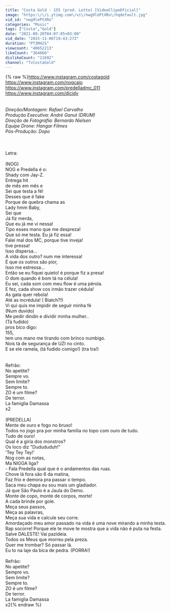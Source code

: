 ```yaml
---
title: "Costa Gold - 155 (prod. Lotto) [VideoClipeOficial]"
image: "https:\/\/i.ytimg.com\/vi\/nwg9lePtXRo\/hqdefault.jpg"
vid_id: "nwg9lePtXRo"
categories: "Music"
tags: ["Costa","Gold"]
date: "2021-09-20T04:07:05+03:00"
vid_date: "2015-11-06T19:43:27Z"
duration: "PT3M42S"
viewcount: "40652213"
likeCount: "364666"
dislikeCount: "11692"
channel: "TvCostaGold"
---
```

{% raw %}<a rel="nofollow" target="blank" href="https://www.instagram.com/costagold">https://www.instagram.com/costagold</a><br /><a rel="nofollow" target="blank" href="https://www.instagram.com/nogcaio">https://www.instagram.com/nogcaio</a><br /><a rel="nofollow" target="blank" href="https://www.instagram.com/predelladmc_011">https://www.instagram.com/predelladmc_011</a><br /><a rel="nofollow" target="blank" href="https://www.instagram.com/djcidy">https://www.instagram.com/djcidy</a><br />_<br /><br />Direção/Montagem: Rafael Carvalho <br />Produção Executiva: André Ganut (DRUM)<br />Direção de Fotografia: Bernardo Nielsen<br />Equipe Drone: Hangar Filmes<br />Pós-Produção: Dopo<br /><br />_<br /><br />Letra:<br /><br />(NOG)<br />NOG e Predella é o: <br />Shady com Jay-Z.<br />Entrega hit <br />de mês em mês e <br />Sei que testa a fé! <br />Desses que é fake<br />Porque de quebra chama as <br />Lady hmm Baby,<br />Sei que <br />Já fiz merda, <br />Que eu já me vi nessa!<br />Tipo esses mano que me despreza!<br />Que só me testa. Eu já fiz essa!<br />Falei mal dos MC, porque tive inveja!<br />tive pressa!<br />Isso dispersa...<br />A vida dos outro? num me interessa!<br />É que os outros são pior, <br />Isso me estressa...<br />Então se eu fiquei quieto! é porque fiz a presa!<br />O dom quando é bom tá na célula!<br />Eu sei, cada som com meu flow é uma pérola.<br />E fez, cada show cos irmão trazer cédula!<br />As gata quer rebola!<br />Até as incrédula! ( Biatch?!)<br />Vi qui quis me impidir de seguir minha fé<br />(Num duvido)<br />Me pedir dindin e dividir minha mulher..<br />(Tá fudido)<br />pros bico digo:<br />155,<br />tem uns mano me tirando com brinco numbigo.<br />Nois tá de segurança de UZI no cinto.<br />E se ele ramela, (tá fudido comigo!) (tra tra!)<br /><br /><br />Refrão: <br />No apetite? <br />Sempre vo. <br />Sem limite? <br />Sempre to. <br />ZO é um filme? <br />De terror.<br />La famiglia Damassa<br />x2<br /><br />(PREDELLA)<br />Mente de ouro e fogo no bruxo!<br />Todos no jogo pra por minha família no topo com ouro de tudo.<br />Tudo de ouro!<br />Qual é a giria dos monstros?<br />Os loco diz &quot;Dudududuh!&quot;<br />'Tey Tey Tey!' <br />Nog com as notas,<br />Ma NIGGA liga?<br />- Fala Predella qual que é o andamentos das ruas.<br />Chove lá fora são 6 da matina,<br />Faz frio e demora pra passar o tempo.<br />Saca meu chapa eu sou mais um gladiador.<br />Já que São Paulo é a Jaula do Demo.<br />Monte de copo, monte de corpos, morte!<br />A cada brinde por gole.<br />Meça seus passos,<br />Meça as palavras,<br />Meça sua vida e calcule seu corre.<br />Amordaçado meu amor passado na vida é uma nove mirando a minha testa.<br />Rap socorre! Porque ele te move te mostra que a vida não é puta na festa.<br />Salve DALESTE! Vai pazideia.<br />Todos os Meus que morreu pela preza.<br />Quer me trombar? Só passar lá.<br />Eu to na laje da bica de pedra. (PORRA!)<br /><br />Refrão: <br />No apetite? <br />Sempre vo. <br />Sem limite? <br />Sempre to. <br />ZO é um filme? <br />De terror.<br />La famiglia Damassa<br />x2{% endraw %}
